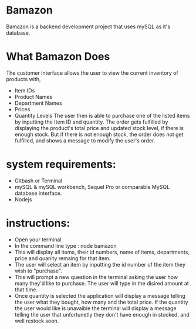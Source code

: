 # Bamazon
Bamazon is a backend development project that uses mySQL as it's database. 

# What Bamazon Does
The customer interface allows the user to view the current inventory of products with,
* Item IDs
* Product Names
* Department Names
* Prices
* Quantity Levels
The user then is able to purchase one of the listed items by inputting the Item ID and quantity. The order gets fulfilled by displaying the product's total price and updated stock level, if there is enough stock. But if there is not enough stock, the order does not get fulfilled, and shows a message to modify the user's order.

# system requirements:
* Gitbash or Terminal
* mySQL & mySQL workbench, Sequel Pro or comparable MySQL database interface.
* Nodejs

# instructions:
 * Open your terminal.
 * In the command line type : node bamazon
 * This will display all items, their id numbers, name of items, departments, price and quanity remaing for that item.
 * The user will select an item by inputting the id number of the item they wish to "purchase".
 * This will prompt a new question in the terminal asking the user how many they'd like to purchase. The user will type in the disired        amount at that time.
 * Once quantity is selected the application will display a message telling the user what they bought, how many and the total price. If the    quantity the user would like is unavaible the terminal will display a message telling the user that unfortunetly they don't have enough    in stocked, and well restock soon.
